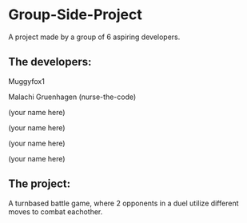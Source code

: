 # Group-Side-Project
A project made by a group of 6 aspiring developers.

## The developers:
Muggyfox1

Malachi Gruenhagen (nurse-the-code)

(your name here)

(your name here)

(your name here)

(your name here)

## The project:
A turnbased battle game, where 2 opponents in a duel utilize different moves to combat eachother.

